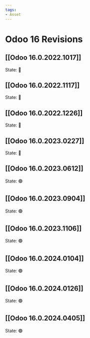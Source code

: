 ```yaml
---
tags:
- Asset
---
```

# Odoo 16 Revisions

## [[Odoo 16.0.2022.1017]]

State: 🔴
## [[Odoo 16.0.2022.1117]]

State: 🔴
## [[Odoo 16.0.2022.1226]]

State: 🔴
## [[Odoo 16.0.2023.0227]]

State: 🔴
## [[Odoo 16.0.2023.0612]]

State: 🟢
## [[Odoo 16.0.2023.0904]]

State: 🟢
## [[Odoo 16.0.2023.1106]]

State: 🟢
## [[Odoo 16.0.2024.0104]]

State: 🟢
## [[Odoo 16.0.2024.0126]]

State: 🟢
## [[Odoo 16.0.2024.0405]]

State: 🟢